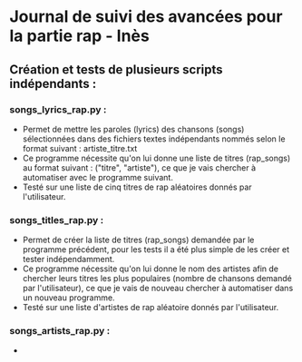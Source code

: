 # Journal de suivi des avancées pour la partie rap - Inès

## Création et tests de plusieurs scripts indépendants :

### songs_lyrics_rap.py :
- Permet de mettre les paroles (lyrics) des chansons (songs) sélectionnées dans des fichiers textes indépendants nommés selon le format suivant : artiste_titre.txt
- Ce programme nécessite qu'on lui donne une liste de titres (rap_songs) au format suivant : ("titre", "artiste"), ce que je vais chercher à automatiser avec le programme suivant.
- Testé sur une liste de cinq titres de rap aléatoires donnés par l'utilisateur.

### songs_titles_rap.py :
- Permet de créer la liste de titres (rap_songs) demandée par le programme précédent, pour les tests il a été plus simple de les créer et tester indépendamment.
- Ce programme nécessite qu'on lui donne le nom des artistes afin de chercher leurs titres les plus populaires (nombre de chansons demandé par l'utilisateur), ce que je vais de nouveau chercher à automatiser dans un nouveau programme.
- Testé sur une liste d'artistes de rap aléatoire donnés par l'utilisateur.

### songs_artists_rap.py :
- 
